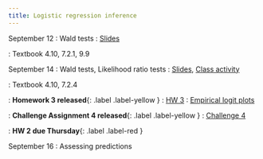 ```yaml
---
title: Logistic regression inference
---
```


September 12
: Wald tests
  : [Slides](https://sta712-f22.github.io/slides/lecture_10.pdf)
    
: Textbook 4.10, 7.2.1, 9.9

September 14
: Wald tests, Likelihood ratio tests
  : [Slides](https://sta712-f22.github.io/slides/lecture_11.pdf), [Class activity](https://sta712-f22.github.io/class_activities/ca_lecture_11.html)

: Textbook 4.10, 7.2.4

: **Homework 3 released**{: .label .label-yellow }
  : [HW 3](https://sta712-f22.github.io/homework/HW3.pdf)
  : [Empirical logit plots](https://sta712-f22.github.io/homework/empirical_logits.html)
  
: **Challenge Assignment 4 released**{: .label .label-yellow }
  : [Challenge 4](https://sta712-f22.github.io/homework/challenge_4.pdf)
  
: **HW 2 due Thursday**{: .label .label-red }

September 16
: Assessing predictions